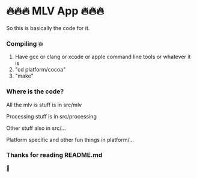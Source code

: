 # :fire::fire::fire: MLV App :fire::fire::fire:
So this is basically the code for it.
### Compiling :collision:
1. Have gcc or clang or xcode or apple command line tools or whatever it is
2. "cd platform/cocoa"
2. "make"
### Where is the code?
All the mlv is stuff is in src/mlv

Processing stuff is in src/processing

Other stuff also in src/...

Platform specific and other fun things in platform/...

### Thanks for reading README.md

:frog:
